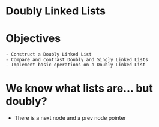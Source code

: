 # Doubly Linked Lists

# Objectives 
    - Construct a Doubly Linked List
    - Compare and contrast Doubly and Singly Linked Lists
    - Implement basic operations on a Doubly Linked List

# We know what lists are... but doubly?

- There is a next node and a prev node pointer
